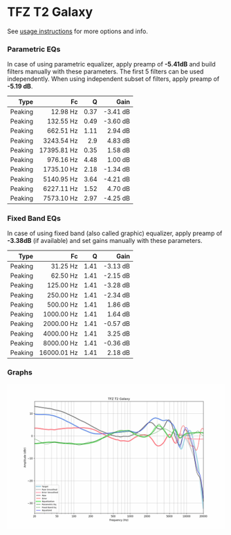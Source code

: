 # TFZ T2 Galaxy
See [usage instructions](https://github.com/jaakkopasanen/AutoEq#usage) for more options and info.

### Parametric EQs
In case of using parametric equalizer, apply preamp of **-5.41dB** and build filters manually
with these parameters. The first 5 filters can be used independently.
When using independent subset of filters, apply preamp of **-5.19 dB**.

| Type    | Fc          |    Q | Gain     |
|--------:|------------:|-----:|---------:|
| Peaking | 12.98 Hz    | 0.37 | -3.41 dB |
| Peaking | 132.55 Hz   | 0.49 | -3.60 dB |
| Peaking | 662.51 Hz   | 1.11 | 2.94 dB  |
| Peaking | 3243.54 Hz  | 2.9  | 4.83 dB  |
| Peaking | 17395.81 Hz | 0.35 | 1.58 dB  |
| Peaking | 976.16 Hz   | 4.48 | 1.00 dB  |
| Peaking | 1735.10 Hz  | 2.18 | -1.34 dB |
| Peaking | 5140.95 Hz  | 3.64 | -4.21 dB |
| Peaking | 6227.11 Hz  | 1.52 | 4.70 dB  |
| Peaking | 7573.10 Hz  | 2.97 | -4.25 dB |

### Fixed Band EQs
In case of using fixed band (also called graphic) equalizer, apply preamp of **-3.38dB**
(if available) and set gains manually with these parameters.

| Type    | Fc          |    Q | Gain     |
|--------:|------------:|-----:|---------:|
| Peaking | 31.25 Hz    | 1.41 | -3.13 dB |
| Peaking | 62.50 Hz    | 1.41 | -2.15 dB |
| Peaking | 125.00 Hz   | 1.41 | -3.28 dB |
| Peaking | 250.00 Hz   | 1.41 | -2.34 dB |
| Peaking | 500.00 Hz   | 1.41 | 1.86 dB  |
| Peaking | 1000.00 Hz  | 1.41 | 1.64 dB  |
| Peaking | 2000.00 Hz  | 1.41 | -0.57 dB |
| Peaking | 4000.00 Hz  | 1.41 | 3.25 dB  |
| Peaking | 8000.00 Hz  | 1.41 | -0.36 dB |
| Peaking | 16000.01 Hz | 1.41 | 2.18 dB  |

### Graphs
![](./TFZ%20T2%20Galaxy.png)